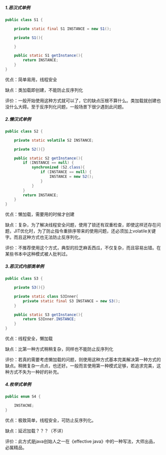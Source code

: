 ##### 1.恶汉式单例

```java
public class S1 {

    private static final S1 INSTANCE = new S1();

    private S1(){

    }

    public static S1 getInstance(){
        return INSTANCE;
    }
}
```

优点：简单易用，线程安全

缺点：类加载即创建，不能防止反序列化

评价：一般开始使用这种方式就可以了，它的缺点压根不算什么。类加载就创建也没什么大碍。至于反序列化问题，一般场景下很少遇到此问题。

##### 2.懒汉式单例

```java
public class S2 {

    private static volatile S2 INSTANCE;

    private S2(){}

    public static S2 getInstance(){
        if (INSTANCE == null) {
            synchronized (S2.class){
                if (INSTANCE == null) {
                    INSTANCE = new S2();
                }
            }
        }
        return INSTANCE;
    }
}
```

优点：懒加载，需要用的时候才创建

缺点：复杂，为了解决线程安全问题，使用了锁还有双重检查，即使这样还存在问题，JIT优化时，为了防止指令重排序带来的使用问题，还必须加上volatile关键字。而且这种方式也无法防止反序列化。

评价：不推荐使用这个方式，典型的捡芝麻丢西瓜，不仅复杂，而且容易出错。在某些书本中这种模式被人批判过。

##### 3.恶汉式内部类单例

```java
public class S3 {

    private S3(){}

    private static class S3Inner{
        private static final S3 INSTANCE = new S3();
    }

    public static S3 getInstance(){
        return S3Inner.INSTANCE;
    }
}
```

优点：线程安全，懒加载

缺点：比第一种方式稍稍复杂，同样也不能防止反序列化

评价：若真的需要考虑懒加载的问题，则使用这种方式基本完美解决第一种方式的缺点。稍微复杂一点点，也还好。一般而言使用第一种模式足够，若追求完美，这种方式不失为一种好的补充。

##### 4.枚举式单例

```java
public enum S4 {

    INSTACNE;
}
```

优点：极致简单，线程安全，可防止反序列化。

缺点：延迟加载？？？（不详）

评价：此方式是java创始人之一在《effective java》中的一种写法，大师出品，必属精品。

